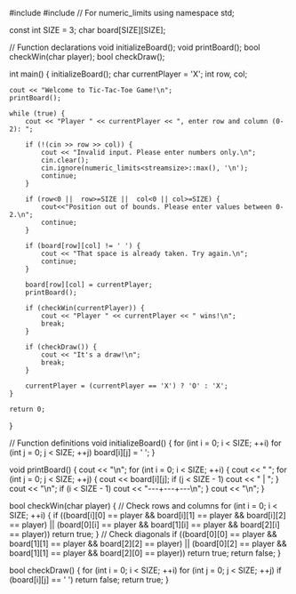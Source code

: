 #include <iostream>
#include <limits> // For numeric_limits
using namespace std;

const int SIZE = 3;
char board[SIZE][SIZE];

// Function declarations
void initializeBoard();
void printBoard();
bool checkWin(char player);
bool checkDraw();

int main() {
    initializeBoard();
    char currentPlayer = 'X';
    int row, col;
    
    cout << "Welcome to Tic-Tac-Toe Game!\n";
    printBoard();
    
    while (true) {
        cout << "Player " << currentPlayer << ", enter row and column (0-2): ";
        
        if (!(cin >> row >> col)) {
            cout << "Invalid input. Please enter numbers only.\n";
            cin.clear();
            cin.ignore(numeric_limits<streamsize>::max(), '\n');
            continue;
        }
        
        if (row<0 ||  row>=SIZE ||  col<0 || col>=SIZE) {
            cout<<"Position out of bounds. Please enter values between 0-2.\n";
            continue;
        }
        
        if (board[row][col] != ' ') {
            cout << "That space is already taken. Try again.\n";
            continue;
        }
        
        board[row][col] = currentPlayer;
        printBoard();
        
        if (checkWin(currentPlayer)) {
            cout << "Player " << currentPlayer << " wins!\n";
            break;
        }
        
        if (checkDraw()) {
            cout << "It's a draw!\n";
            break;
        }
        
        currentPlayer = (currentPlayer == 'X') ? 'O' : 'X';
    }
    
    return 0;
}

// Function definitions
void initializeBoard() {
    for (int i = 0; i < SIZE; ++i)
        for (int j = 0; j < SIZE; ++j)
            board[i][j] = ' ';
}

void printBoard() {
    cout << "\n";
    for (int i = 0; i < SIZE; ++i) {
        cout << " ";
        for (int j = 0; j < SIZE; ++j) {
            cout << board[i][j];
            if (j < SIZE - 1) cout << " | ";
        }
        cout << "\n";
        if (i < SIZE - 1)
            cout << "---+---+---\n";
    }
    cout << "\n";
}

bool checkWin(char player) {
    // Check rows and columns
    for (int i = 0; i < SIZE; ++i) {
        if ((board[i][0] == player && board[i][1] == player && board[i][2] == player) ||
            (board[0][i] == player && board[1][i] == player && board[2][i] == player))
            return true;
    }
    // Check diagonals
    if ((board[0][0] == player && board[1][1] == player && board[2][2] == player) ||
        (board[0][2] == player && board[1][1] == player && board[2][0] == player))
        return true;
    return false;
}

bool checkDraw() {
    for (int i = 0; i < SIZE; ++i)
        for (int j = 0; j < SIZE; ++j)
            if (board[i][j] == ' ')
                return false;
    return true;
}

       
